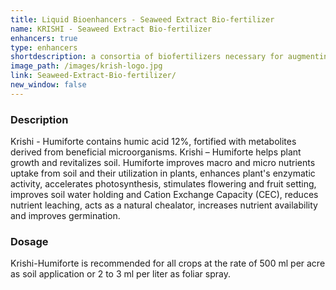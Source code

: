 ```yaml
---
title: Liquid Bioenhancers - Seaweed Extract Bio-fertilizer
name: KRISHI - Seaweed Extract Bio-fertilizer
enhancers: true
type: enhancers
shortdescription: a consortia of biofertilizers necessary for augmenting vegetative growth of mulberry
image_path: /images/krish-logo.jpg
link: Seaweed-Extract-Bio-fertilizer/
new_window: false
---
```

### Description
Krishi - Humiforte contains humic acid 12%, fortified with metabolites derived from
beneficial microorganisms. Krishi – Humiforte helps plant growth and revitalizes soil.
Humiforte improves macro and micro nutrients uptake from soil and their utilization in plants,
enhances plant's enzymatic activity, accelerates photosynthesis, stimulates flowering and
fruit setting, improves soil water holding and Cation Exchange Capacity (CEC), reduces
nutrient leaching, acts as a natural chealator, increases nutrient availability and improves
germination.

### Dosage
Krishi-Humiforte is recommended for all crops at the rate of 500 ml per acre as
soil application or 2 to 3 ml per liter as foliar spray.
